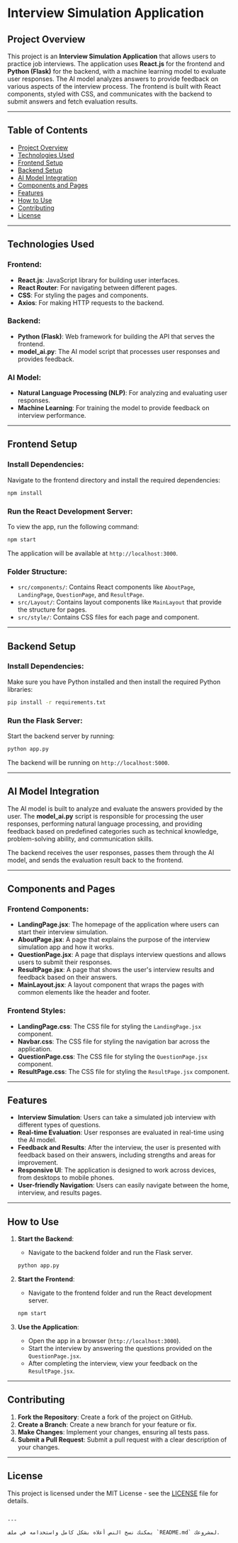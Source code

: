 # Interview Simulation Application

## Project Overview

This project is an **Interview Simulation Application** that allows users to practice job interviews. The application uses **React.js** for the frontend and **Python (Flask)** for the backend, with a machine learning model to evaluate user responses. The AI model analyzes answers to provide feedback on various aspects of the interview process. The frontend is built with React components, styled with CSS, and communicates with the backend to submit answers and fetch evaluation results.

---

## Table of Contents

- [Project Overview](#project-overview)
- [Technologies Used](#technologies-used)
- [Frontend Setup](#frontend-setup)
- [Backend Setup](#backend-setup)
- [AI Model Integration](#ai-model-integration)
- [Components and Pages](#components-and-pages)
- [Features](#features)
- [How to Use](#how-to-use)
- [Contributing](#contributing)
- [License](#license)

---

## Technologies Used

### Frontend:
- **React.js**: JavaScript library for building user interfaces.
- **React Router**: For navigating between different pages.
- **CSS**: For styling the pages and components.
- **Axios**: For making HTTP requests to the backend.
  
### Backend:
- **Python (Flask)**: Web framework for building the API that serves the frontend.
- **model_ai.py**: The AI model script that processes user responses and provides feedback.
  
### AI Model:
- **Natural Language Processing (NLP)**: For analyzing and evaluating user responses.
- **Machine Learning**: For training the model to provide feedback on interview performance.

---

## Frontend Setup

### Install Dependencies:
Navigate to the frontend directory and install the required dependencies:

```bash
npm install
```

### Run the React Development Server:
To view the app, run the following command:

```bash
npm start
```

The application will be available at `http://localhost:3000`.

### Folder Structure:
- `src/components/`: Contains React components like `AboutPage`, `LandingPage`, `QuestionPage`, and `ResultPage`.
- `src/Layout/`: Contains layout components like `MainLayout` that provide the structure for pages.
- `src/style/`: Contains CSS files for each page and component.
  
---

## Backend Setup

### Install Dependencies:
Make sure you have Python installed and then install the required Python libraries:

```bash
pip install -r requirements.txt
```

### Run the Flask Server:
Start the backend server by running:

```bash
python app.py
```

The backend will be running on `http://localhost:5000`.

---

## AI Model Integration

The AI model is built to analyze and evaluate the answers provided by the user. The **model_ai.py** script is responsible for processing the user responses, performing natural language processing, and providing feedback based on predefined categories such as technical knowledge, problem-solving ability, and communication skills.

The backend receives the user responses, passes them through the AI model, and sends the evaluation result back to the frontend.

---

## Components and Pages

### Frontend Components:

- **LandingPage.jsx**: The homepage of the application where users can start their interview simulation.
- **AboutPage.jsx**: A page that explains the purpose of the interview simulation app and how it works.
- **QuestionPage.jsx**: A page that displays interview questions and allows users to submit their responses.
- **ResultPage.jsx**: A page that shows the user's interview results and feedback based on their answers.
- **MainLayout.jsx**: A layout component that wraps the pages with common elements like the header and footer.

### Frontend Styles:

- **LandingPage.css**: The CSS file for styling the `LandingPage.jsx` component.
- **Navbar.css**: The CSS file for styling the navigation bar across the application.
- **QuestionPage.css**: The CSS file for styling the `QuestionPage.jsx` component.
- **ResultPage.css**: The CSS file for styling the `ResultPage.jsx` component.

---

## Features

- **Interview Simulation**: Users can take a simulated job interview with different types of questions.
- **Real-time Evaluation**: User responses are evaluated in real-time using the AI model.
- **Feedback and Results**: After the interview, the user is presented with feedback based on their answers, including strengths and areas for improvement.
- **Responsive UI**: The application is designed to work across devices, from desktops to mobile phones.
- **User-friendly Navigation**: Users can easily navigate between the home, interview, and results pages.

---

## How to Use

1. **Start the Backend**:
    - Navigate to the backend folder and run the Flask server.

    ```bash
    python app.py
    ```

2. **Start the Frontend**:
    - Navigate to the frontend folder and run the React development server.

    ```bash
    npm start
    ```

3. **Use the Application**:
    - Open the app in a browser (`http://localhost:3000`).
    - Start the interview by answering the questions provided on the `QuestionPage.jsx`.
    - After completing the interview, view your feedback on the `ResultPage.jsx`.

---

## Contributing

1. **Fork the Repository**: Create a fork of the project on GitHub.
2. **Create a Branch**: Create a new branch for your feature or fix.
3. **Make Changes**: Implement your changes, ensuring all tests pass.
4. **Submit a Pull Request**: Submit a pull request with a clear description of your changes.

---

## License

This project is licensed under the MIT License - see the [LICENSE](LICENSE) file for details.
```

---

يمكنك نسخ النص أعلاه بشكل كامل واستخدامه في ملف `README.md` لمشروعك.
